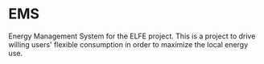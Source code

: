 # EMS
Energy Management System for the ELFE project. This is a project to drive willing users' flexible consumption in order to maximize the local energy use. 
